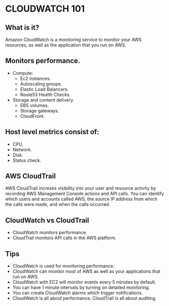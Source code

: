 # CLOUDWATCH 101
## What is it?

Amazon CloudWatch is a monitoring service to monitor your AWS resources, as well as the application that you run on AWS.

## Monitors performance.

- Compute:
	- Ec2 instances.
	- Autoscaling groups.
	- Elastic Load Balancers.
	- Route53 Health Checks.
- Storage and content delivery.
	- EBS volumes.
	- Storage gateways.
	- CloudFront.

## Host level metrics consist of:

- CPU.
- Network.
- Disk.
- Status check.

## AWS CloudTrail

AWS CloudTrail increses visibility into your user and resource activity by recording AWS Management Console actions and API calls. You can identify which users and accounts called AWS, the source IP address from which the calls were made, and when the calls occurred.

## CloudWatch vs CloudTrail

- CloudWatch monitors performance.
- CloudTrail monitors API calls in the AWS platform.

## Tips

- CloudWatch is used for monitoring performance.
- CloudWatch can monitor most of AWS as well as your applications that run on AWS.
- CloudWatch with EC2 will monitor events every 5 minutes by default.
- You can have 1 minute intervals by turning on detailed monitoring.
- You can create CloudWatch alarms which trigger notifications.
- CloudWatch is all about performance. CloudTrail is all about auditing.